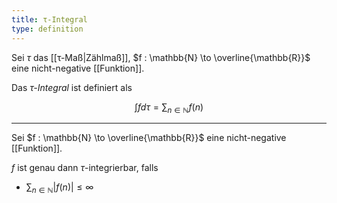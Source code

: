 ```yaml
---
title: τ-Integral
type: definition
---
```


Sei $\tau$ das [[τ-Maß|Zählmaß]], $f : \mathbb{N} \to \overline{\mathbb{R}}$ eine nicht-negative [[Funktion]].

Das *$\tau$-Integral* ist definiert als

$$
	\int f d\tau = \sum_{n \in \mathbb{N}} f(n)
$$

---

Sei $f : \mathbb{N} \to \overline{\mathbb{R}}$ eine nicht-negative [[Funktion]].

$f$ ist genau dann $\tau$-integrierbar, falls
- $\sum_{n \in \mathbb{N}} |f(n)| \le \infty$